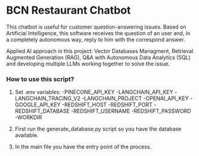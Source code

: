 # BCN Restaurant Chatbot

This chatbot is useful for customer question-answering issues. Based on Artificial Intelligence, this software receives the question of an user and, in a completely autonomous way, reply to him with the correspond answer.

Applied AI approach in this project: Vector Databases Managment, Retrieval Augmented Generation (RAG), Q&A with Autonomous Data Analytics (SQL) and developing multiple LLMs working together to solve the issue.

### How to use this script?

1) Set .env variables:
    -PINECONE_API_KEY
    -LANGCHAIN_API_KEY
    -LANGCHAIN_TRACING_V2
    -LANGCHAIN_PROJECT
    -OPENAI_API_KEY
    -GOOGLE_API_KEY
    -REDSHIFT_HOST
    -REDSHIFT_PORT
    -REDSHIFT_DATABASE
    -REDSHIFT_USERNAME
    -REDSHIFT_PASSWORD
    -WORKDIR

1) First run the generate_database.py script so you have the database available.

2) In the main file you have the entry point of the process. 